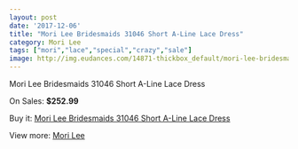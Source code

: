 ```yaml
---
layout: post
date: '2017-12-06'
title: "Mori Lee Bridesmaids 31046 Short A-Line Lace Dress"
category: Mori Lee
tags: ["mori","lace","special","crazy","sale"]
image: http://img.eudances.com/14871-thickbox_default/mori-lee-bridesmaids-31046-short-a-line-lace-dress.jpg
---
```

Mori Lee Bridesmaids 31046 Short A-Line Lace Dress

On Sales: **$252.99**
<a href="https://www.eudances.com/en/mori-lee/4430-mori-lee-bridesmaids-31046-short-a-line-lace-dress.html"><amp-img layout="responsive" width="600" height="600" src="//img.eudances.com/14871-thickbox_default/mori-lee-bridesmaids-31046-short-a-line-lace-dress.jpg" alt="Mori Lee Bridesmaids 31046 Short A-Line Lace Dress 0" /></a>
<a href="https://www.eudances.com/en/mori-lee/4430-mori-lee-bridesmaids-31046-short-a-line-lace-dress.html"><amp-img layout="responsive" width="600" height="600" src="//img.eudances.com/14876-thickbox_default/mori-lee-bridesmaids-31046-short-a-line-lace-dress.jpg" alt="Mori Lee Bridesmaids 31046 Short A-Line Lace Dress 1" /></a>
<a href="https://www.eudances.com/en/mori-lee/4430-mori-lee-bridesmaids-31046-short-a-line-lace-dress.html"><amp-img layout="responsive" width="600" height="600" src="//img.eudances.com/14875-thickbox_default/mori-lee-bridesmaids-31046-short-a-line-lace-dress.jpg" alt="Mori Lee Bridesmaids 31046 Short A-Line Lace Dress 2" /></a>
<a href="https://www.eudances.com/en/mori-lee/4430-mori-lee-bridesmaids-31046-short-a-line-lace-dress.html"><amp-img layout="responsive" width="600" height="600" src="//img.eudances.com/14874-thickbox_default/mori-lee-bridesmaids-31046-short-a-line-lace-dress.jpg" alt="Mori Lee Bridesmaids 31046 Short A-Line Lace Dress 3" /></a>
<a href="https://www.eudances.com/en/mori-lee/4430-mori-lee-bridesmaids-31046-short-a-line-lace-dress.html"><amp-img layout="responsive" width="600" height="600" src="//img.eudances.com/14873-thickbox_default/mori-lee-bridesmaids-31046-short-a-line-lace-dress.jpg" alt="Mori Lee Bridesmaids 31046 Short A-Line Lace Dress 4" /></a>
<a href="https://www.eudances.com/en/mori-lee/4430-mori-lee-bridesmaids-31046-short-a-line-lace-dress.html"><amp-img layout="responsive" width="600" height="600" src="//img.eudances.com/14872-thickbox_default/mori-lee-bridesmaids-31046-short-a-line-lace-dress.jpg" alt="Mori Lee Bridesmaids 31046 Short A-Line Lace Dress 5" /></a>

Buy it: [Mori Lee Bridesmaids 31046 Short A-Line Lace Dress](https://www.eudances.com/en/mori-lee/4430-mori-lee-bridesmaids-31046-short-a-line-lace-dress.html "Mori Lee Bridesmaids 31046 Short A-Line Lace Dress")

View more: [Mori Lee](https://www.eudances.com/en/65-mori-lee "Mori Lee")